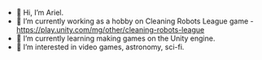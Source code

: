 - 👋 Hi, I’m Ariel.
- 🔭 I’m currently working as a hobby on Cleaning Robots League game - https://play.unity.com/mg/other/cleaning-robots-league
- 🌱 I’m currently learning making games on the Unity engine. 
- 👀 I’m interested in video games, astronomy, sci-fi.
